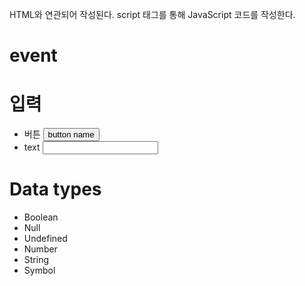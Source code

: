HTML와 연관되어 작성된다.
script 태그를 통해 JavaScript 코드를 작성한다. <script></script>

# event

# 입력
- 버튼 
    <input type="button" value="button name" onclick="alert('hi')">
- text
    <input type="text" onchange="alert('changed')">


# Data types
- Boolean
- Null
- Undefined
- Number
- String
- Symbol
